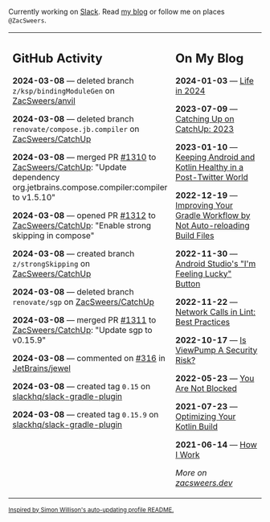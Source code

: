 Currently working on [Slack](https://slack.com/). Read [my blog](https://zacsweers.dev/) or follow me on places `@ZacSweers`.

<table><tr><td valign="top" width="60%">

## GitHub Activity
<!-- githubActivity starts -->
**2024-03-08** — deleted branch `z/ksp/bindingModuleGen` on [ZacSweers/anvil](https://github.com/ZacSweers/anvil)

**2024-03-08** — deleted branch `renovate/compose.jb.compiler` on [ZacSweers/CatchUp](https://github.com/ZacSweers/CatchUp)

**2024-03-08** — merged PR [#1310](https://github.com/ZacSweers/CatchUp/pull/1310) to [ZacSweers/CatchUp](https://github.com/ZacSweers/CatchUp): "Update dependency org.jetbrains.compose.compiler:compiler to v1.5.10"

**2024-03-08** — opened PR [#1312](https://github.com/ZacSweers/CatchUp/pull/1312) to [ZacSweers/CatchUp](https://github.com/ZacSweers/CatchUp): "Enable strong skipping in compose"

**2024-03-08** — created branch `z/strongSkipping` on [ZacSweers/CatchUp](https://github.com/ZacSweers/CatchUp)

**2024-03-08** — deleted branch `renovate/sgp` on [ZacSweers/CatchUp](https://github.com/ZacSweers/CatchUp)

**2024-03-08** — merged PR [#1311](https://github.com/ZacSweers/CatchUp/pull/1311) to [ZacSweers/CatchUp](https://github.com/ZacSweers/CatchUp): "Update sgp to v0.15.9"

**2024-03-08** — commented on [#316](https://github.com/JetBrains/jewel/issues/316#issuecomment-1986569164) in [JetBrains/jewel](https://github.com/JetBrains/jewel)

**2024-03-08** — created tag `0.15` on [slackhq/slack-gradle-plugin](https://github.com/slackhq/slack-gradle-plugin)

**2024-03-08** — created tag `0.15.9` on [slackhq/slack-gradle-plugin](https://github.com/slackhq/slack-gradle-plugin)
<!-- githubActivity ends -->
</td><td valign="top" width="40%">

## On My Blog
<!-- blog starts -->
**2024-01-03** — [Life in 2024](https://www.zacsweers.dev/life-in-2024/)

**2023-07-09** — [Catching Up on CatchUp: 2023](https://www.zacsweers.dev/catching-up-on-catchup-2023/)

**2023-01-10** — [Keeping Android and Kotlin Healthy in a Post-Twitter World](https://www.zacsweers.dev/keeping-android-healthy/)

**2022-12-19** — [Improving Your Gradle Workflow by Not Auto-reloading Build Files](https://www.zacsweers.dev/improving-your-workflow-by-not-auto-reloading-build-files/)

**2022-11-30** — [Android Studio's "I'm Feeling Lucky" Button](https://www.zacsweers.dev/android-studios-im-feeling-lucky-button/)

**2022-11-22** — [Network Calls in Lint: Best Practices](https://www.zacsweers.dev/network-calls-in-lint-best-practices/)

**2022-10-17** — [Is ViewPump A Security Risk?](https://www.zacsweers.dev/is-viewpump-a-security-risk/)

**2022-05-23** — [You Are Not Blocked](https://www.zacsweers.dev/you-are-not-blocked/)

**2021-07-23** — [Optimizing Your Kotlin Build](https://www.zacsweers.dev/optimizing-your-kotlin-build/)

**2021-06-14** — [How I Work](https://www.zacsweers.dev/how-i-work/)
<!-- blog ends -->
_More on [zacsweers.dev](https://zacsweers.dev/)_
</td></tr></table>

<sub><a href="https://simonwillison.net/2020/Jul/10/self-updating-profile-readme/">Inspired by Simon Willison's auto-updating profile README.</a></sub>